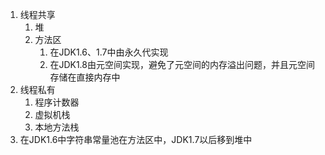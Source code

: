 1. 线程共享
	1. 堆
	2. 方法区
		1. 在JDK1.6、1.7中由永久代实现
		2. 在JDK1.8由元空间实现，避免了元空间的内存溢出问题，并且元空间存储在直接内存中
2. 线程私有
	1. 程序计数器
	2. 虚拟机栈
	3. 本地方法栈
3. 在JDK1.6中字符串常量池在方法区中，JDK1.7以后移到堆中